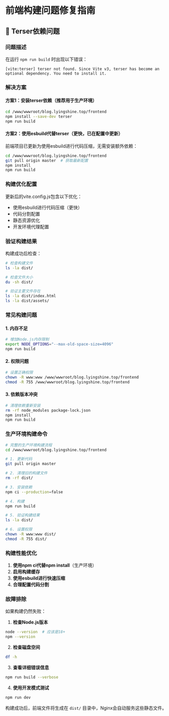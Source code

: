 # 前端构建问题修复指南

## 🚨 Terser依赖问题

### 问题描述
在运行 `npm run build` 时出现以下错误：
```
[vite:terser] terser not found. Since Vite v3, terser has become an optional dependency. You need to install it.
```

### 解决方案

#### 方案1：安装terser依赖（推荐用于生产环境）
```bash
cd /www/wwwroot/blog.lyingshine.top/frontend
npm install --save-dev terser
npm run build
```

#### 方案2：使用esbuild代替terser（更快，已在配置中更新）
前端项目已更新为使用esbuild进行代码压缩，无需安装额外依赖：
```bash
cd /www/wwwroot/blog.lyingshine.top/frontend
git pull origin master  # 获取最新配置
npm install
npm run build
```

### 构建优化配置

更新后的vite.config.js包含以下优化：
- 使用esbuild进行代码压缩（更快）
- 代码分割配置
- 静态资源优化
- 开发环境代理配置

### 验证构建结果

构建成功后检查：
```bash
# 检查构建文件
ls -la dist/

# 检查文件大小
du -sh dist/

# 验证主要文件存在
ls -la dist/index.html
ls -la dist/assets/
```

### 常见构建问题

#### 1. 内存不足
```bash
# 增加Node.js内存限制
export NODE_OPTIONS="--max-old-space-size=4096"
npm run build
```

#### 2. 权限问题
```bash
# 设置正确权限
chown -R www:www /www/wwwroot/blog.lyingshine.top/frontend
chmod -R 755 /www/wwwroot/blog.lyingshine.top/frontend
```

#### 3. 依赖版本冲突
```bash
# 清理依赖重新安装
rm -rf node_modules package-lock.json
npm install
npm run build
```

### 生产环境构建命令

```bash
# 完整的生产环境构建流程
cd /www/wwwroot/blog.lyingshine.top/frontend

# 1. 更新代码
git pull origin master

# 2. 清理旧的构建文件
rm -rf dist/

# 3. 安装依赖
npm ci --production=false

# 4. 构建
npm run build

# 5. 验证构建结果
ls -la dist/

# 6. 设置权限
chown -R www:www dist/
chmod -R 755 dist/
```

### 构建性能优化

1. **使用npm ci代替npm install**（生产环境）
2. **启用构建缓存**
3. **使用esbuild进行快速压缩**
4. **合理配置代码分割**

### 故障排除

如果构建仍然失败：

1. **检查Node.js版本**
```bash
node --version  # 应该是18+
npm --version
```

2. **检查磁盘空间**
```bash
df -h
```

3. **查看详细错误信息**
```bash
npm run build --verbose
```

4. **使用开发模式测试**
```bash
npm run dev
```

构建成功后，前端文件将生成在 `dist/` 目录中，Nginx会自动服务这些静态文件。